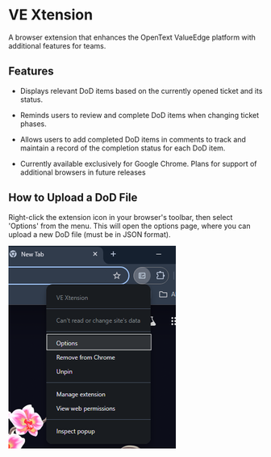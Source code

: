 # VE Xtension
A browser extension that enhances the OpenText ValueEdge platform with additional features for teams.

## Features
- Displays relevant DoD items based on the currently opened ticket and its status.

- Reminds users to review and complete DoD items when changing ticket phases.

- Allows users to add completed DoD items in comments to track and maintain a record of the completion status for each DoD item.

- Currently available exclusively for Google Chrome. Plans for support of additional browsers in future releases

## How to Upload a DoD File
Right-click the extension icon in your browser's toolbar, then select 'Options' from the menu. This will open the options page, where you can upload a new DoD file (must be in JSON format).

![alt text](Optionpage.png)
